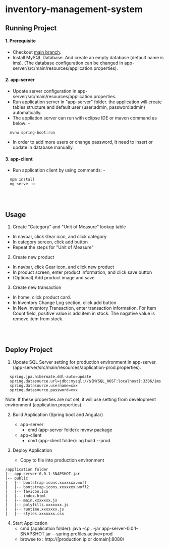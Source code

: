 # inventory-management-system

## Running Project
#### 1. Prerequisite
- Checkout [main branch](https://github.com/kritdev/inventory-management-system).
- Install MySQL Database. And create an empty database (default name is ims). (The database configuration can be changed in app-server/src/main/resources/application.properties).

#### 2. app-server
- Update server configuration in app-server/src/main/resources/application.properties.
- Run application server in "app-server" folder. the application will create tables structure and default user (user:admin, password:admin) automatically.
- The appliation server can run with eclipse IDE or maven command as below: -
```
  mvnw spring-boot:run
```
- In order to add more users or change password, It need to insert or update in database manually.

#### 3. app-client 
- Run application client by using commands: -
```
  npm install
  ng serve -o
```
<br><br>
## Usage
1. Create "Category" and "Unit of Measure" lookup table
- In navbar, click Gear icon, and click category
- In category screen, click add button
- Repeat the steps for "Unit of Measure"
2. Create new product
- In navbar, click Gear icon, and click new product
- In product screen, enter product information, and click save button
- (Optional) Add product image and save
3. Create new transaction
- In home, click product card.
- In Inventory Change Log section, click add button
- In New Inventory Transaction, enter transaction information. For Item Count field, positive value is add item in stock. The nagative value is remove item from stock.

<br><br>
## Deploy Project
1. Update SQL Server setting for production environment in app-server. (app-server/src/main/resources/application-prod.properties).
```
  spring.jpa.hibernate.ddl-auto=update
  spring.datasource.url=jdbc:mysql://${MYSQL_HOST:localhost}:3306/ims
  spring.datasource.username=xxx
  spring.datasource.password=xxx
```
Note. If these properties are not set, it will use setting from development environment (application.properties).

2. Build Application (Spring boot and Angular)
	- app-server
		- cmd (app-server folder): mvnw package
	- app-client
		- cmd (app-client folder): ng build --prod

3. Deploy Application
	- Copy to file into production environment
```
/application folder
|-- app-server-0.0.1-SNAPSHOT.jar
|-- public
|   |-- bootstrap-icons.xxxxxxx.woff
|   |-- bootstrap-icons.xxxxxxx.woff2
|   |-- favicon.ico
|   |-- index.html
|   |-- main.xxxxxxx.js
|   |-- polyfills.xxxxxxx.js
|   |-- runtime.xxxxxxx.js
|   |-- styles.xxxxxxx.css
```

4. Start Application
	- cmd (application folder): java -cp . -jar app-server-0.0.1-SNAPSHOT.jar  --spring.profiles.active=prod
	- browse to : http://[production ip or domain]:8080/

